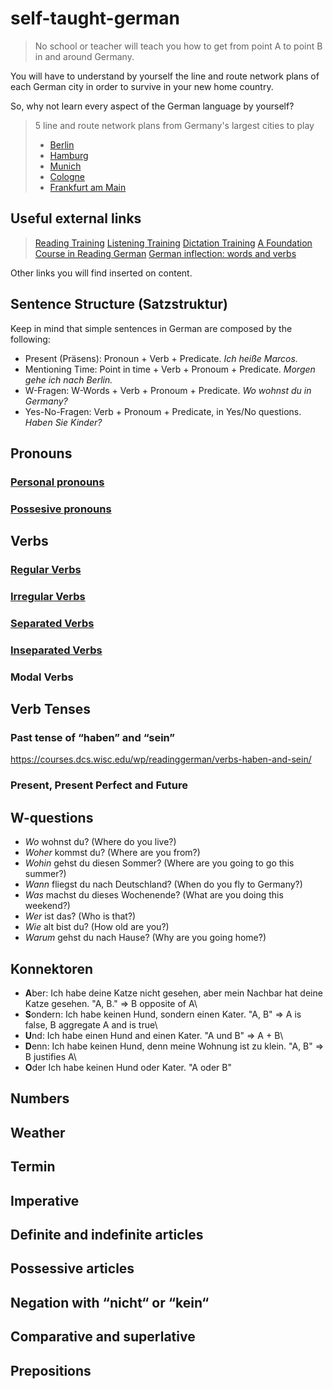 # self-taught-german

> No school or teacher will teach you how to get from point A to point B in and around Germany.

You will have to understand by yourself the line and route network plans of each German city in order to survive in your new home country.

So, why not learn every aspect of the German language by yourself?

> 5 line and route network plans from Germany's largest cities to play
> - [Berlin](https://sbahn.berlin/en/plan-a-journey/route-network/)
> - [Hamburg](https://www.hvv.de/en/plans)
> - [Munich](https://www.mvv-muenchen.de/en/maps-stations/maps/index.html)
> - [Cologne](https://www.kvb.koeln/en/plans.html)
> - [Frankfurt am Main](https://www.vgf-ffm.de/en/tickets-fares-plans/timetables/route-plans/)

## Useful external links

> [Reading Training](https://lingua.com/german/reading/)
> [Listening Training](https://lingua.com/german/listening/)
> [Dictation Training](https://lingua.com/german/dictation/)
> [A Foundation Course in Reading German](https://courses.dcs.wisc.edu/wp/readinggerman/)
> [German inflection: words and verbs](https://www.verbformen.com/)

Other links you will find inserted on content.

## Sentence Structure (Satzstruktur)

Keep in mind that simple sentences in German are composed by the following:

- Present (Präsens): Pronoun + Verb + Predicate. _Ich heiße Marcos._
- Mentioning Time: Point in time + Verb + Pronoum + Predicate. _Morgen gehe ich nach Berlin._ 
- W-Fragen: W-Words + Verb + Pronoum + Predicate. _Wo wohnst du in Germany?_
- Yes-No-Fragen: Verb + Pronoum + Predicate, in Yes/No questions. _Haben Sie Kinder?_

## Pronouns
### [Personal pronouns](content/pronouns/personal-pronouns.md)
### [Possesive pronouns](content/pronouns/possessive-pronouns.md)

## Verbs
### [Regular Verbs](content/verbs/beginner/regular-verbs.md)
### [Irregular Verbs](content/verbs/beginner/irregular-verbs.md)
### [Separated Verbs](content/verbs/separated-verbs.md)
### [Inseparated Verbs](content/verbs/inseparated-verbs.md)
### Modal Verbs

## Verb Tenses
### Past tense of “haben” and “sein”
https://courses.dcs.wisc.edu/wp/readinggerman/verbs-haben-and-sein/
### Present, Present Perfect and Future

## W-questions
- *Wo* wohnst du? (Where do you live?)
- *Woher* kommst du? (Where are you from?)
- *Wohin* gehst du diesen Sommer? (Where are you going to go this summer?)
- *Wann* fliegst du nach Deutschland? (When do you fly to Germany?)
- *Was* machst du dieses Wochenende? (What are you doing this weekend?)
- *Wer* ist das? (Who is that?)
- *Wie* alt bist du? (How old are you?)
- *Warum* gehst du nach Hause? (Why are you going home?)

## Konnektoren

- **A**ber: Ich habe deine Katze nicht gesehen, aber mein Nachbar hat deine Katze gesehen. "A, B." => B opposite of A\
- **S**ondern: Ich habe keinen Hund, sondern einen Kater. "A, B" => A is false, B aggregate A and is true\
- **U**nd: Ich habe einen Hund and einen Kater. "A und B" => A + B\
- **D**enn: Ich habe keinen Hund, denn meine Wohnung ist zu klein. "A, B" => B justifies A\
- **O**der Ich habe keinen Hund oder Kater. "A oder B"

## Numbers
## Weather
## Termin
## Imperative
## Definite and indefinite articles
## Possessive articles
## Negation with “nicht“ or “kein“
## Comparative and superlative
## Prepositions
